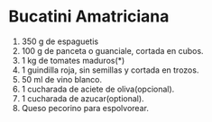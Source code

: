 # Bucatini Amatriciana
1. 350 g de espaguetis
2. 100 g de panceta o guanciale, cortada en cubos.
3. 1 kg de tomates maduros(*)
4. 1 guindilla roja, sin semillas y cortada en trozos.
5. 50 ml de vino blanco.
6. 1 cucharada de aciete de oliva(opcional).
7. 1 cucharada de azucar(optional).
8. Queso pecorino para espolvorear.
